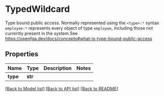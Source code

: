 # TypedWildcard

Type bound public access.  Normally represented using the `<type>:*` syntax  `employee:*` represents every object of type `employee`, including those not currently present in the system  See https://openfga.dev/docs/concepts#what-is-type-bound-public-access

## Properties
Name | Type | Description | Notes
------------ | ------------- | ------------- | -------------
**type** | **str** |  | 

[[Back to Model list]](../README.md#documentation-for-models) [[Back to API list]](../README.md#documentation-for-api-endpoints) [[Back to README]](../README.md)



